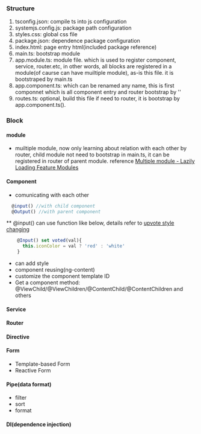 ### Structure
1. tsconfig.json: compile ts into js configuration
2. systemjs.config.js: package path configuration
3. styles.css: global css file
4. package.json: dependence package configuration
5. index.html: page entry html(included package reference)
6. main.ts: bootstrap module
7. app.module.ts: module file. which is used to register component, service, router.etc, in other words, all blocks are registered in a module(of caurse can have muiltiple module), as-is this file. it is bootstraped by main.ts
8. app.component.ts: which can be renamed any name, this is first componnet which is all component entry and router bootstrap by '<router-outlet></router-outlet>'
9. routes.ts: optional, build this file if need to router, it is bootstrap by app.component.ts(<router-outlet></router-outlet>).

### Block
#### module

* muiltiple module, now only learning about relation with each other by router, child module not need to bootstrap in main.ts, it can be registered in router of parent module. reference [Multiple module - Lazily Loading Feature Modules](https://plnkr.co/edit/MkLLiAJWkHYjjJ58SYA8) 

#### Component
* comunicating with each other
```js
  @input() //with child component
  @Output() //with parent component
```
** @input() can use function like below, details refer to [upvote style changing](https://github.com/Wwawawa/angular2-fundamentals-Completing/blob/master/ng2-fundamentals/app/events/event-detail/upvote.component.ts)
```js
    @Input() set voted(val){
      this.iconColor = val ? 'red' : 'white'
    }
```
* can add style
* component reusing(ng-content)
* customize the component template ID
* Get a component method: @ViewChild/@ViewChildren/@ContentChild/@ContentChildren and others
#### Service

#### Router

#### Directive

#### Form
* Template-based Form
* Reactive Form

#### Pipe(data format)
* filter
* sort
* format
#### DI(dependence injection)

